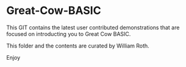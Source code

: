 # Great-Cow-BASIC

This GIT contains the latest user contributed demonstrations that are focused on introducting you to Great Cow BASIC.

This folder and the contents are curated by William Roth.

Enjoy



